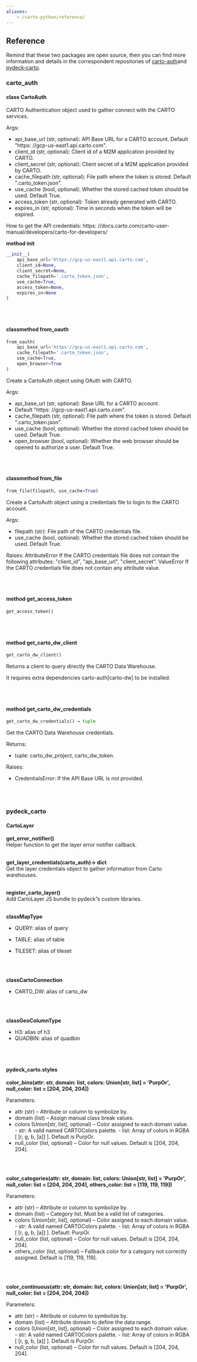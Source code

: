```yaml
---
aliases:
    - /carto-python/reference/
---
```


## Reference

Remind that these two packages are open source, then you can find more information and details in the correspondent repositories of [carto-auth](https://github.com/cartodb/carto-auth)and [pydeck-carto](https://github.com/visgl/deck.gl/tree/master/bindings/pydeck-carto).

### carto_auth

#### class CartoAuth

CARTO Authentication object used to gather connect with the CARTO services.

Args: 
- api_base_url (str, optional): API Base URL for a CARTO account. Default "https: //gcp-us-east1.api.carto.com". 
- client_id (str, optional): Client id of a M2M application provided by CARTO. 
- client_secret (str, optional): Client secret of a M2M application provided by CARTO. 
- cache_filepath (str, optional): File path where the token is stored. Default ".carto_token.json". 
- use_cache (bool, optional): Whether the stored cached token should be used. Default True. 
- access_token (str, optional): Token already generated with CARTO. 
- expires_in (str, optional): Time in seconds when the token will be expired.

How to get the API credentials:
https: //docs.carto.com/carto-user-manual/developers/carto-for-developers/

**method __init__** 

```python
__init__(
    api_base_url='https://gcp-us-east1.api.carto.com',
    client_id=None,
    client_secret=None,
    cache_filepath='.carto_token.json',
    use_cache=True,
    access_token=None,
    expires_in=None
)
```
</br>
</br>

#### classmethod from_oauth

```python
from_oauth(
    api_base_url='https://gcp-us-east1.api.carto.com',
    cache_filepath='.carto_token.json',
    use_cache=True,
    open_browser=True
)
```

Create a CartoAuth object using OAuth with CARTO.

Args:
- api_base_url (str, optional): Base URL for a CARTO account.
- Default "https: //gcp-us-east1.api.carto.com".
- cache_filepath (str, optional): File path where the token is stored. Default ".carto_token.json".
- use_cache (bool, optional): Whether the stored cached token should be used. Default True.
- open_browser (bool, optional): Whether the web browser should be opened to authorize a user. Default True.

</br>
</br>

#### classmethod from_file

```python
from_file(filepath, use_cache=True)
```

Create a CartoAuth object using a credentials file to login to the CARTO account.

Args: 
- filepath (str): File path of the CARTO credentials file. 
- use_cache (bool, optional): Whether the stored cached token should be used. Default True.

Raises: AttributeError If the CARTO credentials file does not contain the following attributes: "client_id", "api_base_url", "client_secret". 
ValueError If the CARTO credentials file does not contain any attribute value.

</br>
</br>

#### method get_access_token
```python
get_access_token()
```
</br>
</br>

#### method get_carto_dw_client

```python
get_carto_dw_client()
```

Returns a client to query directly the CARTO Data Warehouse.

It requires extra dependencies carto-auth[carto-dw] to be installed.

</br>
</br>

#### method get_carto_dw_credentials

```python
get_carto_dw_credentials() → tuple
```

Get the CARTO Data Warehouse credentials.

Returns:

- tuple: carto_dw_project, carto_dw_token.

Raises:

- CredentialsError: If the API Base URL is not provided.

</br>
</br>

### pydeck_carto

#### CartoLayer

**get_error_notifier()** </br>
Helper function to get the layer error notifier callback.
</br>
</br>

**get_layer_credentials(carto_auth)→ dict**</br>
Get the layer credentials object to gather information from Carto warehouses.
</br>
</br>

**register_carto_layer()**</br>
Add CartoLayer JS bundle to pydeck”s custom libraries.
</br>
</br>

**classMapType**
- QUERY: alias of query

- TABLE: alias of table

- TILESET: alias of tileset

</br>
</br>

**classCartoConnection**</br>
- CARTO_DW: alias of carto_dw
</br>
</br>

**classGeoColumnType**</br>
- H3: alias of h3
- QUADBIN: alias of quadbin

</br>
</br>

#### pydeck_carto.styles


**color_bins(attr: str, domain: list, colors: Union[str, list] = 'PurpOr', null_color: list = [204, 204, 204])**

Parameters:
- attr (str) – Attribute or column to symbolize by.
- domain (list) – Assign manual class break values.
- colors (Union[str, list], optional) – Color assigned to each domain value. - str: A valid named CARTOColors palette. - list: Array of colors in RGBA [ [r, g, b, [a]] ]. Default is PurpOr.
- null_color (list, optional) – Color for null values. Default is [204, 204, 204].
</br>
</br>

**color_categories(attr: str, domain: list, colors: Union[str, list] = 'PurpOr', null_color: list = [204, 204, 204], others_color: list = [119, 119, 119])**

Parameters:
- attr (str) – Attribute or column to symbolize by.
- domain (list) – Category list. Must be a valid list of categories.
- colors (Union[str, list], optional) – Color assigned to each domain value. - str: A valid named CARTOColors palette. - list: Array of colors in RGBA [ [r, g, b, [a]] ]. Default: PurpOr.
- null_color (list, optional) – Color for null values. Default is [204, 204, 204].
- others_color (list, optional) – Fallback color for a category not correctly assigned. Default is [119, 119, 119].
</br>
</br>

**color_continuous(attr: str, domain: list, colors: Union[str, list] = 'PurpOr', null_color: list = [204, 204, 204])**

Parameters:
- attr (str) – Attribute or column to symbolize by.
- domain (list) – Attribute domain to define the data range.
- colors (Union[str, list], optional) – Color assigned to each domain value. - str: A valid named CARTOColors palette. - list: Array of colors in RGBA [ [r, g, b, [a]] ]. Default is PurpOr.
- null_color (list, optional) – Color for null values. Default is [204, 204, 204].

